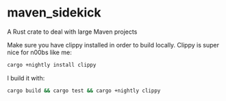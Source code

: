 # maven_sidekick
A Rust crate to deal with large Maven projects

Make sure you have clippy installed in order to build locally. Clippy is super nice for n00bs like me:

```bash
cargo +nightly install clippy
```

I build it with:

```bash
cargo build && cargo test && cargo +nightly clippy
```
